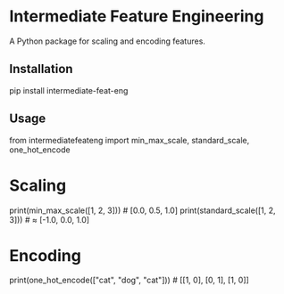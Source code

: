 # Intermediate Feature Engineering
A Python package for scaling and encoding features.

## Installation
pip install intermediate-feat-eng

## Usage
from intermediatefeateng import min_max_scale, standard_scale, one_hot_encode

# Scaling
print(min_max_scale([1, 2, 3]))  # [0.0, 0.5, 1.0]
print(standard_scale([1, 2, 3]))  # ≈ [-1.0, 0.0, 1.0]

# Encoding
print(one_hot_encode(["cat", "dog", "cat"]))  # [[1, 0], [0, 1], [1, 0]]
